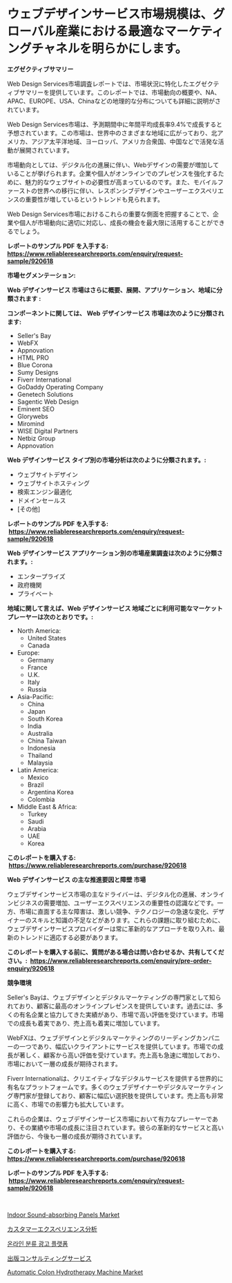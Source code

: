 <p><h1>ウェブデザインサービス市場規模は、グローバル産業における最適なマーケティングチャネルを明らかにします。</h1></p><p><strong>エグゼクティブサマリー</strong></p>
<p><p>Web Design Services市場調査レポートでは、市場状況に特化したエグゼクティブサマリーを提供しています。このレポートでは、市場動向の概要や、NA、APAC、EUROPE、USA、Chinaなどの地理的な分布についても詳細に説明がされています。</p><p>Web Design Services市場は、予測期間中に年間平均成長率9.4%で成長すると予想されています。この市場は、世界中のさまざまな地域に広がっており、北アメリカ、アジア太平洋地域、ヨーロッパ、アメリカ合衆国、中国などで活発な活動が展開されています。</p><p>市場動向としては、デジタル化の進展に伴い、Webデザインの需要が増加していることが挙げられます。企業や個人がオンラインでのプレゼンスを強化するために、魅力的なウェブサイトの必要性が高まっているのです。また、モバイルファーストの世界への移行に伴い、レスポンシブデザインやユーザーエクスペリエンスの重要性が増しているというトレンドも見られます。</p><p>Web Design Services市場におけるこれらの重要な側面を把握することで、企業や個人が市場動向に適切に対応し、成長の機会を最大限に活用することができるでしょう。</p></p>
<p><strong>レポートのサンプル PDF を入手する: <a href="https://www.reliableresearchreports.com/enquiry/request-sample/920618">https://www.reliableresearchreports.com/enquiry/request-sample/920618</a></strong></p>
<p><strong>市場セグメンテーション:</strong></p>
<p><strong> Web デザインサービス 市場はさらに概要、展開、アプリケーション、地域に分類されます :</strong></p>
<p><strong>コンポーネントに関しては、 Web デザインサービス 市場は次のように分類されます: &nbsp;</strong></p>
<p><ul><li>Seller's Bay</li><li>WebFX</li><li>Appnovation</li><li>HTML PRO</li><li>Blue Corona</li><li>Sumy Designs</li><li>Fiverr International</li><li>GoDaddy Operating Company</li><li>Genetech Solutions</li><li>Sagentic Web Design</li><li>Eminent SEO</li><li>Glorywebs</li><li>Miromind</li><li>WISE Digital Partners</li><li>Netbiz Group</li><li>Appnovation</li></ul></p>
<p><strong> Web デザインサービス タイプ別の市場分析は次のように分類されます。:</strong></p>
<p><ul><li>ウェブサイトデザイン</li><li>ウェブサイトホスティング</li><li>検索エンジン最適化</li><li>ドメインセールス</li><li>[その他]</li></ul></p>
<p><strong>レポートのサンプル PDF を入手する: &nbsp;<a href="https://www.reliableresearchreports.com/enquiry/request-sample/920618">https://www.reliableresearchreports.com/enquiry/request-sample/920618</a></strong></p>
<p><strong> Web デザインサービス アプリケーション別の市場産業調査は次のように分類されます。:</strong></p>
<p><ul><li>エンタープライズ</li><li>政府機関</li><li>プライベート</li></ul></p>
<p><strong>地域に関して言えば、Web デザインサービス 地域ごとに利用可能なマーケットプレーヤーは次のとおりです。:</strong></p>
<p><ul>
    <li>
        North America:
        <ul>
            <li>United States</li>
            <li>Canada</li>
        </ul>
    </li>
    <li>
        Europe:
        <ul>
            <li>Germany</li>
            <li>France</li>
            <li>U.K.</li>
            <li>Italy</li>
            <li>Russia</li>
        </ul>
    </li>
    <li>
        Asia-Pacific:
        <ul>
            <li>China</li>
            <li>Japan</li>
            <li>South Korea</li>
            <li>India</li>
            <li>Australia</li>
            <li>China Taiwan</li>
            <li>Indonesia</li>
            <li>Thailand</li>
            <li>Malaysia</li>
        </ul>
    </li>
    <li>
        Latin America:
        <ul>
            <li>Mexico</li>
            <li>Brazil</li>
            <li>Argentina Korea</li>
            <li>Colombia</li>
        </ul>
    </li>
    <li>
        Middle East & Africa:
        <ul>
            <li>Turkey</li>
            <li>Saudi</li>
            <li>Arabia</li>
            <li>UAE</li>
            <li>Korea</li>
        </ul>
    </li>
    </ul></p>
<p><strong>このレポートを購入する: &nbsp;<a href="https://www.reliableresearchreports.com/purchase/920618">https://www.reliableresearchreports.com/purchase/920618</a></strong></p>
<p><strong>Web デザインサービス の主な推進要因と障壁 市場</strong></p>
<p><p>ウェブデザインサービス市場の主なドライバーは、デジタル化の進展、オンラインビジネスの需要増加、ユーザーエクスペリエンスの重要性の認識などです。一方、市場に直面する主な障害は、激しい競争、テクノロジーの急速な変化、デザイナーのスキルと知識の不足などがあります。これらの課題に取り組むために、ウェブデザインサービスプロバイダーは常に革新的なアプローチを取り入れ、最新のトレンドに適応する必要があります。</p></p>
<p><strong>このレポートを購入する前に、質問がある場合は問い合わせるか、共有してください。:&nbsp; <a href="https://www.reliableresearchreports.com/enquiry/pre-order-enquiry/920618">https://www.reliableresearchreports.com/enquiry/pre-order-enquiry/920618</a></strong></p>
<p><strong>競争環境</strong></p>
<p><p>Seller's Bayは、ウェブデザインとデジタルマーケティングの専門家として知られており、顧客に最高のオンラインプレゼンスを提供しています。過去には、多くの有名企業と協力してきた実績があり、市場で高い評価を受けています。市場での成長も着実であり、売上高も着実に増加しています。</p><p>WebFXは、ウェブデザインとデジタルマーケティングのリーディングカンパニーの一つであり、幅広いクライアントにサービスを提供しています。市場での成長が著しく、顧客から高い評価を受けています。売上高も急速に増加しており、市場において一層の成長が期待されます。</p><p>Fiverr Internationalは、クリエイティブなデジタルサービスを提供する世界的に有名なプラットフォームです。多くのウェブデザイナーやデジタルマーケティング専門家が登録しており、顧客に幅広い選択肢を提供しています。売上高も非常に高く、市場での影響力も拡大しています。</p><p>これらの企業は、ウェブデザインサービス市場において有力なプレーヤーであり、その業績や市場の成長に注目されています。彼らの革新的なサービスと高い評価から、今後も一層の成長が期待されています。</p></p>
<p><strong>このレポートを購入する: &nbsp; <a href="https://www.reliableresearchreports.com/purchase/920618">https://www.reliableresearchreports.com/purchase/920618</a></strong></p>
<p><strong>レポートのサンプル PDF を入手する: &nbsp;<a href="https://www.reliableresearchreports.com/enquiry/request-sample/920618">https://www.reliableresearchreports.com/enquiry/request-sample/920618</a></strong><strong></strong></p>
<p>&nbsp;</p>
<p><p><a href="https://issuu.com/reportprime-2/docs/indoor-sound-absorbing-panels-market-size-2030.ppt">Indoor Sound-absorbing Panels Market</a></p><p><a href="https://github.com/ppmazlotr77499/Market-Research-Report-List-1/blob/main/6510230183193.md">カスタマーエクスペリエンス分析</a></p><p><a href="https://github.com/vsap75a286l/Market-Research-Report-List-1/blob/main/1333506183249.md">온라인 분류 광고 플랫폼</a></p><p><a href="https://github.com/joaejkdzgyljvo6/Market-Research-Report-List-1/blob/main/7666333183194.md">出版コンサルティングサービス</a></p><p><a href="https://issuu.com/reportprime-2/docs/automatic-colon-hydrotherapy-machine-market-size-2">Automatic Colon Hydrotherapy Machine Market</a></p></p>